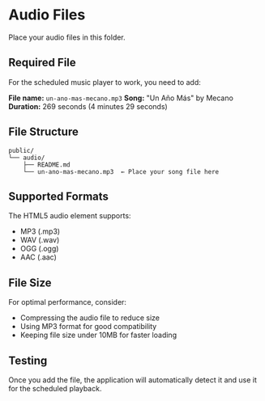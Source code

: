 # Audio Files

Place your audio files in this folder.

## Required File

For the scheduled music player to work, you need to add:

**File name:** `un-ano-mas-mecano.mp3`
**Song:** "Un Año Más" by Mecano
**Duration:** 269 seconds (4 minutes 29 seconds)

## File Structure

```
public/
└── audio/
    ├── README.md
    └── un-ano-mas-mecano.mp3  ← Place your song file here
```

## Supported Formats

The HTML5 audio element supports:
- MP3 (.mp3)
- WAV (.wav)
- OGG (.ogg)
- AAC (.aac)

## File Size

For optimal performance, consider:
- Compressing the audio file to reduce size
- Using MP3 format for good compatibility
- Keeping file size under 10MB for faster loading

## Testing

Once you add the file, the application will automatically detect it and use it for the scheduled playback. 